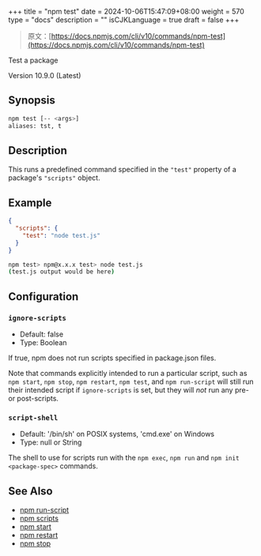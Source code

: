 +++
title = "npm test"
date = 2024-10-06T15:47:09+08:00
weight = 570
type = "docs"
description = ""
isCJKLanguage = true
draft = false
+++

> 原文：[https://docs.npmjs.com/cli/v10/commands/npm-test](https://docs.npmjs.com/cli/v10/commands/npm-test)

Test a package



Version 10.9.0 (Latest)

## Synopsis



```bash
npm test [-- <args>]
aliases: tst, t
```

## Description

This runs a predefined command specified in the `"test"` property of a package's `"scripts"` object.

## Example



```json
{
  "scripts": {
    "test": "node test.js"
  }
}
```



```bash
npm test> npm@x.x.x test> node test.js
(test.js output would be here)
```

## Configuration

### `ignore-scripts`

- Default: false
- Type: Boolean

If true, npm does not run scripts specified in package.json files.

Note that commands explicitly intended to run a particular script, such as `npm start`, `npm stop`, `npm restart`, `npm test`, and `npm run-script` will still run their intended script if `ignore-scripts` is set, but they will *not* run any pre- or post-scripts.

### `script-shell`

- Default: '/bin/sh' on POSIX systems, 'cmd.exe' on Windows
- Type: null or String

The shell to use for scripts run with the `npm exec`, `npm run` and `npm init <package-spec>` commands.

## See Also

- [npm run-script](https://docs.npmjs.com/cli/v10/commands/npm-run-script)
- [npm scripts](https://docs.npmjs.com/cli/v10/using-npm/scripts)
- [npm start](https://docs.npmjs.com/cli/v10/commands/npm-start)
- [npm restart](https://docs.npmjs.com/cli/v10/commands/npm-restart)
- [npm stop](https://docs.npmjs.com/cli/v10/commands/npm-stop)